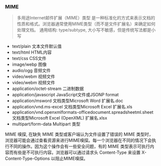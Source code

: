 
### MIME
> 多用途Internet邮件扩展（MIME）类型 是一种标准化的方式来表示文档的性质和格式。浏览器通常使用MIME类型（而不是文件扩展名）来确定如何处理文档。
> 通用结构: type/subtype, 大小写不敏感，但是传统写法都是小写
* text/plain	文本文件默认值
* text/html	HTML内容
* text/css	CSS文件
* image/webp	图像
* audio/ogg	音频文件
* video/webm	视频文件
* video/webm	视频文件
* application/octet-stream 二进制数据	
* application/javascript  JavaScript文件或JSONP format
* application/msword  文档类型Microsoft Word		扩展名.doc
* application/vnd.ms-excel   文档类型Microsoft Excel	扩展名.xls	
* application/vnd.openxmlformats-officedocument.spreadsheetml.sheet   文档类型Microsoft Excel (OpenXML)	  扩展名.xlsx	
* multipart/form-data   Multipart 类型

MIME 嗅探, 在缺失 MIME 类型或客户端认为文件设置了错误的 MIME 类型时，浏览器可能会通过查看资源来进行MIME嗅探。每一个浏览器在不同的情况下会执行不同的操作。因为这个操作会有一些安全问题，有的 MIME 类型表示可执行内容而有些是不可执行内容。浏览器可以通过请求头 Content-Type 来设置 X-Content-Type-Options 以阻止MIME嗅探。